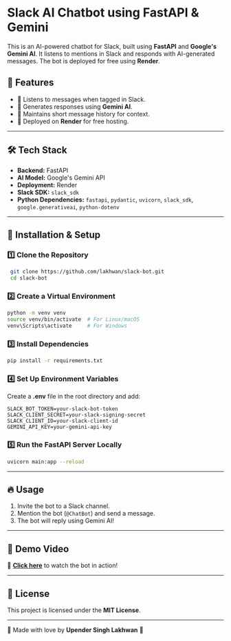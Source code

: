 # Slack AI Chatbot using FastAPI & Gemini

This is an AI-powered chatbot for Slack, built using **FastAPI** and **Google's Gemini AI**. It listens to mentions in Slack and responds with AI-generated messages. The bot is deployed for free using **Render**.

## 🚀 Features
- 📌 Listens to messages when tagged in Slack.
- 🤖 Generates responses using **Gemini AI**.
- 💬 Maintains short message history for context.
- 🔄 Deployed on **Render** for free hosting.

---

## 🛠️ Tech Stack
- **Backend:** FastAPI
- **AI Model:** Google's Gemini API
- **Deployment:** Render
- **Slack SDK:** `slack_sdk`
- **Python Dependencies:** `fastapi`, `pydantic`, `uvicorn`, `slack_sdk`, `google.generativeai`, `python-dotenv`

---

## 🔧 Installation & Setup
### 1️⃣ Clone the Repository
```bash
 git clone https://github.com/lakhwan/slack-bot.git
 cd slack-bot
```

### 2️⃣ Create a Virtual Environment
```bash
python -m venv venv
source venv/bin/activate  # For Linux/macOS
venv\Scripts\activate     # For Windows
```

### 3️⃣ Install Dependencies
```bash
pip install -r requirements.txt
```

### 4️⃣ Set Up Environment Variables
Create a **.env** file in the root directory and add:
```env
SLACK_BOT_TOKEN=your-slack-bot-token
SLACK_CLIENT_SECRET=your-slack-signing-secret
SLACK_CLIENT_ID=your-slack-client-id
GEMINI_API_KEY=your-gemini-api-key
```

### 5️⃣ Run the FastAPI Server Locally
```bash
uvicorn main:app --reload
```

---

## 🔥 Usage
1. Invite the bot to a Slack channel.
2. Mention the bot (`@ChatBot`) and send a message.
3. The bot will reply using Gemini AI!

---

## 🎥 Demo Video
📌 **[Click here](https://drive.google.com/file/d/1BXDomOZuNjcLoovWXIPCflXtzeL2mXtR/view?usp=sharing)** to watch the bot in action!

---

## 📜 License
This project is licensed under the **MIT License**.

---

💙 Made with love by **Upender Singh Lakhwan** 🚀

